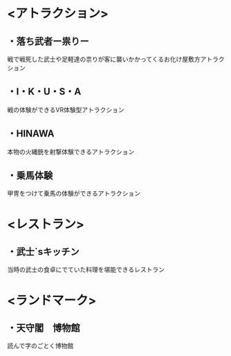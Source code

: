 
# <アトラクション>

## ・落ち武者ー祟りー  
  戦で戦死した武士や足軽達の祟りが客に襲いかかってくるお化け屋敷方アトラクション  
 
## ・I・K・U・S・A    
  戦の体験ができるVR体験型アトラクション  
 
## ・HINAWA  
  本物の火縄銃を射撃体験できるアトラクション  
 
## ・乗馬体験  
  甲冑をつけて乗馬の体験ができるアトラクション  

# <レストラン>
## ・武士`sキッチン  
 当時の武士の食卓にでていた料理を堪能できるレストラン  

# <ランドマーク>  
## ・天守閣　博物館  
 読んで字のごとく博物館  
